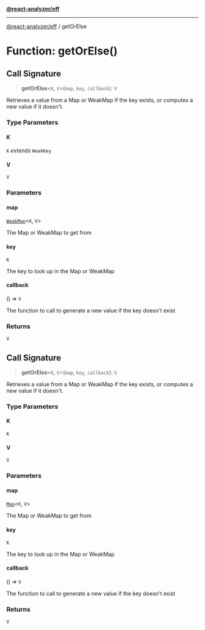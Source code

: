 [**@react-analyzer/eff**](../README.md)

***

[@react-analyzer/eff](../README.md) / getOrElse

# Function: getOrElse()

## Call Signature

> **getOrElse**\<`K`, `V`\>(`map`, `key`, `callback`): `V`

Retrieves a value from a Map or WeakMap if the key exists, or computes a new value if it doesn't.

### Type Parameters

#### K

`K` *extends* `WeakKey`

#### V

`V`

### Parameters

#### map

[`WeakMap`](https://developer.mozilla.org/docs/Web/JavaScript/Reference/Global_Objects/WeakMap)\<`K`, `V`\>

The Map or WeakMap to get from

#### key

`K`

The key to look up in the Map or WeakMap

#### callback

() => `V`

The function to call to generate a new value if the key doesn't exist

### Returns

`V`

## Call Signature

> **getOrElse**\<`K`, `V`\>(`map`, `key`, `callback`): `V`

Retrieves a value from a Map or WeakMap if the key exists, or computes a new value if it doesn't.

### Type Parameters

#### K

`K`

#### V

`V`

### Parameters

#### map

[`Map`](https://developer.mozilla.org/docs/Web/JavaScript/Reference/Global_Objects/Map)\<`K`, `V`\>

The Map or WeakMap to get from

#### key

`K`

The key to look up in the Map or WeakMap

#### callback

() => `V`

The function to call to generate a new value if the key doesn't exist

### Returns

`V`
